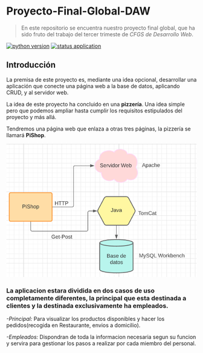# Proyecto-Final-Global-DAW

>En este repositorio se encuentra nuestro proyecto final global, que ha sido fruto del trabajo del tercer trimeste de _CFGS de Desarrollo Web_.

[![python version](https://img.shields.io/badge/python-v3.9-blue)](https://www.python.org/downloads/)
[![status application](https://img.shields.io/badge/status-stable-brightgreen)](https://github.com/Jouad01/Proyecto-Final-Global-DAW.git)

## Introducción

La premisa de este proyecto es, mediante una idea opcional, desarrollar una aplicación que conecte una página web a la base de datos, aplicando CRUD, y al servidor web.

La idea de este proyecto ha concluido en una **pizzería**. Una idea simple pero que podemos ampliar hasta cumplir los requisitos estipulados del proyecto y más allá.

Tendremos una página web que enlaza a otras tres páginas, la pizzería se llamará **PiShop**.

![](Images/Screenshot_1.png)


### La aplicacion estara dividida en dos casos de uso completamente diferentes, la principal que esta destinada a clientes y la destinada exclusivamente ha empleados.

*-Principal:* Para visualizar los productos disponibles y hacer los pedidos(recogida en Restaurante, envios a domicilio).

*-Empleados:* Dispondran de toda la informacion necesaria segun su funcion y servira para gestionar los pasos a realizar por cada miembro del personal.


